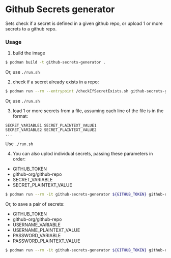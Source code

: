 # Github Secrets generator

Sets check if a secret is defined in a given github repo, or upload 1 or more secrets to a github repo.

### Usage

1. build the image

```bash
$ podman build -t github-secrets-generator .
```

Or, use `./run.sh`

2. check if a secret already exists in a repo:

```bash
$ podman run --rm --entrypoint /checkIfSecretExists.sh github-secrets-generator "${GITHUB_TOKEN}" github-org/github-repo MY_SECRET
```

Or, use `./run.sh`

3. load 1 or more secrets from a file, assuming each line of the file is in the format:

```
SECRET_VARIABLE1 SECRET_PLAINTEXT_VALUE1
SECRET_VARIABLE2 SECRET_PLAINTEXT_VALUE2
...
```

Use `./run.sh`

4. You can also uplod individual secrets, passing these parameters in order: 

* GITHUB_TOKEN 
* github-org/github-repo 
* SECRET_VARIABLE 
* SECRET_PLAINTEXT_VALUE 

```bash
$ podman run --rm -it github-secrets-generator ${GITHUB_TOKEN} github-org/github-repo SECRET_TOKEN ${SECRET_PLAINTEXT_VALUE}
```
Or, to save a pair of secrets: 

* GITHUB_TOKEN 
* github-org/github-repo 
* USERNAME_VARIABLE 
* USERNAME_PLAINTEXT_VALUE 
* PASSWORD_VARIABLE 
* PASSWORD_PLAINTEXT_VALUE

```bash
$ podman run --rm -it github-secrets-generator ${GITHUB_TOKEN} github-org/github-repo QUAY_USERNAME ${QUAY_USERNAME} QUAY_PASSWORD ${QUAY_PASSWORD}
```
